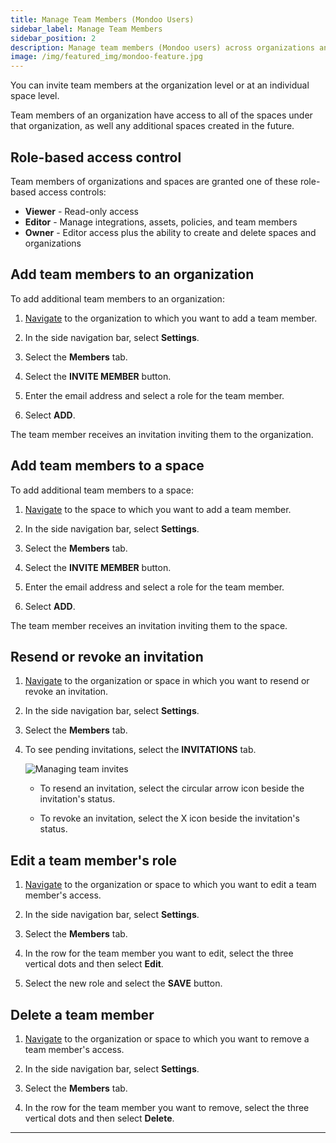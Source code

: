 ```yaml
---
title: Manage Team Members (Mondoo Users)
sidebar_label: Manage Team Members
sidebar_position: 2
description: Manage team members (Mondoo users) across organizations and spaces in Mondoo Platform.
image: /img/featured_img/mondoo-feature.jpg
---
```


You can invite team members at the organization level or at an individual space level.

Team members of an organization have access to all of the spaces under that organization, as well any additional spaces created in the future.

## Role-based access control

Team members of organizations and spaces are granted one of these role-based access controls:

- **Viewer** - Read-only access
- **Editor** - Manage integrations, assets, policies, and team members
- **Owner** - Editor access plus the ability to create and delete spaces and organizations

## Add team members to an organization

To add additional team members to an organization:

1. [Navigate](/platform/start/navigate/) to the organization to which you want to add a team member.

2. In the side navigation bar, select **Settings**.

3. Select the **Members** tab.

4. Select the **INVITE MEMBER** button.

5. Enter the email address and select a role for the team member.

6. Select **ADD**.

The team member receives an invitation inviting them to the organization.

## Add team members to a space

To add additional team members to a space:

1. [Navigate](/platform/start/navigate/) to the space to which you want to add a team member.

2. In the side navigation bar, select **Settings**.

3. Select the **Members** tab.

4. Select the **INVITE MEMBER** button.

5. Enter the email address and select a role for the team member.

6. Select **ADD**.

The team member receives an invitation inviting them to the space.

## Resend or revoke an invitation

1. [Navigate](/platform/start/navigate/) to the organization or space in which you want to resend or revoke an invitation.

2. In the side navigation bar, select **Settings**.

3. Select the **Members** tab.

4. To see pending invitations, select the **INVITATIONS** tab.

   ![Managing team invites](/img/platform/maintain/access/invitations.png)
   - To resend an invitation, select the circular arrow icon beside the invitation's status.

   - To revoke an invitation, select the X icon beside the invitation's status.

## Edit a team member's role

1. [Navigate](/platform/start/navigate/) to the organization or space to which you want to edit a team member's access.

2. In the side navigation bar, select **Settings**.

3. Select the **Members** tab.

4. In the row for the team member you want to edit, select the three vertical dots and then select **Edit**.

5. Select the new role and select the **SAVE** button.

## Delete a team member

1. [Navigate](/platform/start/navigate/) to the organization or space to which you want to remove a team member's access.

2. In the side navigation bar, select **Settings**.

3. Select the **Members** tab.

4. In the row for the team member you want to remove, select the three vertical dots and then select **Delete**.

---
